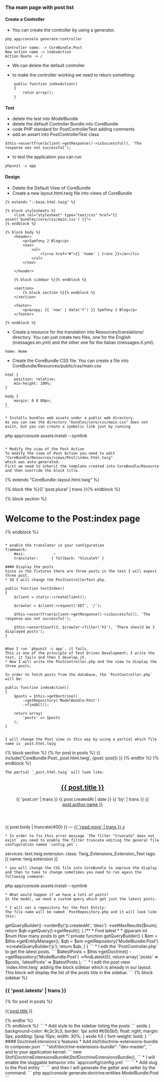 ### Tha main page with post list

#### Create a Controller

* You can create the controller by using a generator.
```
php app/console generate:controller

Controller name: -> CoreBundle:Post
New action name -> indexAction
Action Route -> /
```

* We can delete the default controller

* to make the controller working we need to return something:
```
    public function indexAction()
    {
    	retun array();
    }
```

#### Test

* delete the test into ModelBundle
* delete the default Controller Bundle into CoreBundle
* code PHP standard for PostControllerTest adding comments
* add an assert into PostControllerTest class
```
$this->assertTrue($client->getResponse()->isSuccessful(), 'The response was not successful');
```

* to test the application you can run
```
phpunit -c app
```

#### Design

* Delete the Default View of CoreBundle
* Create a new layout.html.twig file into views of CoreBundle
```
{% extends "::base.html.twig" %}

{% block stylesheets %}
	<link rel="stylesheet" type="text/css" href="{{ asset('bundles/core/css/main.css') }}">
{% endblock %}

{% block body %}
	<header>
		<p>Symfony 2 Blog</p>
		<nav>
			<ul>
				<li><a href="#">{{ 'home' | trans }}</a></li>
			</ul>
		</nav>

	</header>

	{% block sidebar %}{% endblock %}

	<section>
		{% block section %}{% endblock %}
	</section>

	<footer>
		<p>&copy; {{ 'now' | data('Y') }} Symfony 2 Blog</p>
	</footer>

{% endblock %}
```

* Create a resource for the translation into Resources/translations/ directory.
You can just create two files, one for the English (messages.en.yml) and the other one for the Italian (messages.it.yml). 
```
home: Home
```

* Create the CoreBundle CSS file.
You can create a file into CoreBundle/Resources/public/css/main.css
```
html {
	position: relative;
	min-height: 100%;
}

body {
	margin: 0 0 80px;
}
``

* Installs bundles web assets under a public web directory.
As you can see the directory "bundles/core/css/main.css" does not exist, but you can create a symbolic link just by running 
```
php app/console assets:install --symlink
```

* Modify the view of the Post Action
To modify the view of Post Action you need to edit "CoreBundle/Resources/views/Post/index.html.twig"
which was auto-generated.
First we need to inherit the template created into CoreBundle/Resource and then override the block title.
```
{% extends "CoreBundle::layout.html.twig" %}

{% block title %}{{ 'post.plural' | trans }}{% endblock %}

{% block section %}
<h1>Welcome to the Post:index page</h1>
{% endblock %}

```

* enable the translator in your configuration
framework:
    #esi:             ~
    translator:      { fallback: "%locale%" }

#### Display the posts
Since in the fixtures there are three posts in the test I will expect three post.
* SO I will change the PostControllerTest.php.
```
    public function testIndex()
    {
        $client = static::createClient();

        $crawler = $client->request('GET', '/');

        $this->assertTrue($client->getResponse()->isSuccessful(), 'The response was not successful');

        $this->assertCount(3, $crawler->filter('h2'), 'There should be 3 displayed posts');
    }
```

When I run `phpunit -c app`, it fails.
This is one of the principle of Test Driven Development; I write the test, it fails and then I develop it.
* Now I will write the PostController.php and the view to display the three posts.

In order to fetch posts from the database, the `PostController.php` will be:
```
    public function indexAction()
    {
        $posts = $this->getDoctrine()
            ->getRepository('ModelBundle:Post')
            ->findAll();

    	return array(
            'posts' => $posts
        );
    }
```

I will change the Post view in this way by using a partial which file name is _post.html.twig
```
{% block section %}
	{% for post in posts %}
		{{ include('CoreBundle:Post:_post.html.twig', {post: post}) }}
	{% endfor %}
{% endblock %}
```
The partial `_post.html.twig` will look like:
```
<article>
	<header>
		<h2><a href="#">{{ post.title }}</a></h2>
		<p>
			{{ 'post.on' | trans }} <time datetime="{{ post.createdAt | date('c') }}">{{ post.createdAt | date }}</time>
			{{ 'by' | trans }} <a href="#">{{ post.author.name }}</a>
		</p>
	</header>
	<p>
		{{ post.body | truncate(400) }} &#8212; <a href="#">{{ 'read.more' | trans }} &raquo;</a>
	</p>
</article>

```
* In order to fix this error message `The filter "truncate" does not exist` you need to enable the filter truncate editing the general file configuration named `config.yml`:
```
services:
    text.twig.extension:
         class: Twig_Extensions_Extension_Text
         tags: [{ name: twig.extension }]
```
* you will change the CSS file into CoreBundle to improve the display and then to take to change sometimes you need to run again the following command:
```
php app/console assets:install --symlink
```
* What would happen if we have a lots of posts? 
In the model, we need a custom query which get just the latest posts.

* I will set a repository for the Post Entity:
The file name will be named `PostRepository.php and it will look like this:
```
<?php

namespace Blog\ModelBundle\Repository;

use Doctrine\ORM\EntityRepository;

/**
 * Class PostRepository
 */
class PostRepository extends EntityRepository
{
	/**
	 * Find latest
	 *
	 * @param int $num How many posts to get
	 *
	 * @return array
	 */
	public function findLatest($num)
	{
		$qb = $this->getQueryBuilder()
			->orderBy('p.createdAt', 'desc')
			->setMaxResults($num);

		return $qb->getQuery()->getResult();
	}

	/**
	 * Find latest
	 *
	 * @param int $num How many posts to get
	 */
	private function getQueryBuilder()
	{
		$em = $this->getEntityManager();

		$qb = $em->getRepository('ModelBundle:Post')
			->createQueryBuilder('p');

		return $qb;
	}
}
```
* I edit the `PostController.php` to get the latest posts.
```
        $latestPosts = $this->getDoctrine()
            ->getRepository('ModelBundle:Post')
            ->findLatest(5);

    	return array(
            'posts'       => $posts,
            'latestPosts' => $latestPosts
        );
```

* I edit the post view `index.html.twig` adding the block sidebar which is already in our layout.
This block will display the list of the posts title in the sidebar.
```
{% block sidebar %}
	<aside>
		<h3>{{ 'post.latests' | trans }}</h3>

		{% for post in posts %}
			<p><a href="#">{{ post.title }}</a></p>
		{% endfor %}
	</aside>
{% endblock %}
```

* Add style to the sidebar listing the posts
```
aside {
	background-color: #c3c3c3;
	border: 1px solid #b5b5b5;
	float: right;
	margin: 5px;
	padding: 5pxp 15px;
	width: 30%;
}

aside h3 {
	font-weight: bold;
}

```

#### DoctrineExtensions's features
* Add stof/doctrine-extensions-bundle to composer.json
```
"stof/doctrine-extensions-bundle": "dev-master",
```
and to your application kernel:
```
new Stof\DoctrineExtensionsBundle\StofDoctrineExtensionsBundle(),
```
* I will enable the sluggable behavior into `app/config/config.yml`
```

```
* Add slug to the Post entity
```

```
and then I will generate the getter and setter by the command:
```
php app/console generate:doctrine:entities ModelBundle:Post
```

